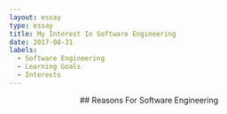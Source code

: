 ```yaml
---
layout: essay
type: essay
title: My Interest In Software Engineering
date: 2017-08-31
labels:
  - Software Engineering
  - Learning Goals
  - Interests
---
```

<p style="text-align: center;">
## Reasons For Software Engineering
</p>
